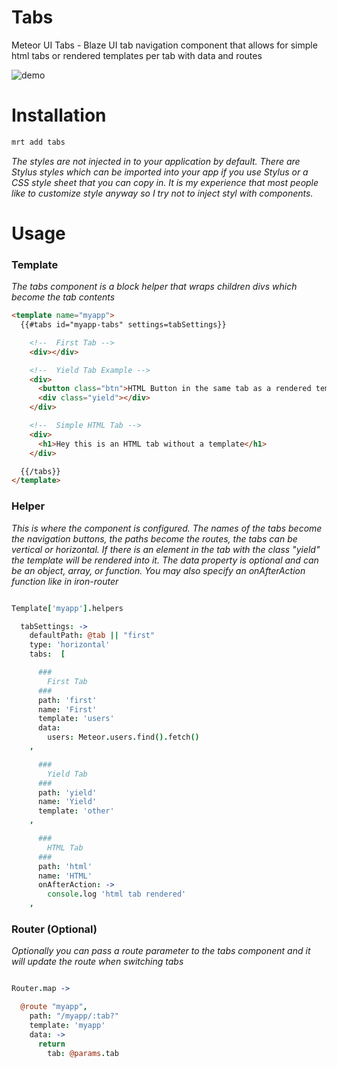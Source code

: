 Tabs
=================================
Meteor UI Tabs - Blaze UI tab navigation component that allows for simple html tabs or rendered templates per tab with data and routes

![demo](http://cl.ly/Uwda/Screenshot%202014-04-11%2004.33.21.png)

Installation
=========
```bash
mrt add tabs
```
*The styles are not injected in to your application by default. There are Stylus styles which can be imported into your app if you use Stylus or a CSS style sheet that you can copy in. It is my experience that most people like to customize style anyway so I try not to inject styl with components.*


Usage
=========

### Template
*The tabs component is a block helper that wraps children divs which become the tab contents*
```html
<template name="myapp">
  {{#tabs id="myapp-tabs" settings=tabSettings}}

    <!--  First Tab -->
    <div></div>

    <!--  Yield Tab Example -->
    <div>
      <button class="btn">HTML Button in the same tab as a rendered template</button>
      <div class="yield"></div>
    </div>

    <!--  Simple HTML Tab -->
    <div>
      <h1>Hey this is an HTML tab without a template</h1>
    </div>

  {{/tabs}}
</template>
```

### Helper
*This is where the component is configured. The names of the tabs become the navigation buttons, the paths become the routes, the tabs can be vertical or horizontal.  If there is an element in the tab with the class "yield" the template will be rendered into it. The data property is optional and can be an object, array, or function. You may also specify an onAfterAction function like in iron-router*
```coffeescript

Template['myapp'].helpers

  tabSettings: ->
    defaultPath: @tab || "first"
    type: 'horizontal'
    tabs:  [

      ###
        First Tab
      ###
      path: 'first'
      name: 'First'
      template: 'users'
      data:
        users: Meteor.users.find().fetch()
    ,

      ###
        Yield Tab
      ###
      path: 'yield'
      name: 'Yield'
      template: 'other'
    ,

      ###
        HTML Tab
      ###
      path: 'html'
      name: 'HTML'
      onAfterAction: ->
        console.log 'html tab rendered'
    ,

```

### Router (Optional)
*Optionally you can pass a route parameter to the tabs component and it will update the route when switching tabs*
```coffeescript

Router.map ->

  @route "myapp",
    path: "/myapp/:tab?"
    template: 'myapp'
    data: ->
      return
        tab: @params.tab

```